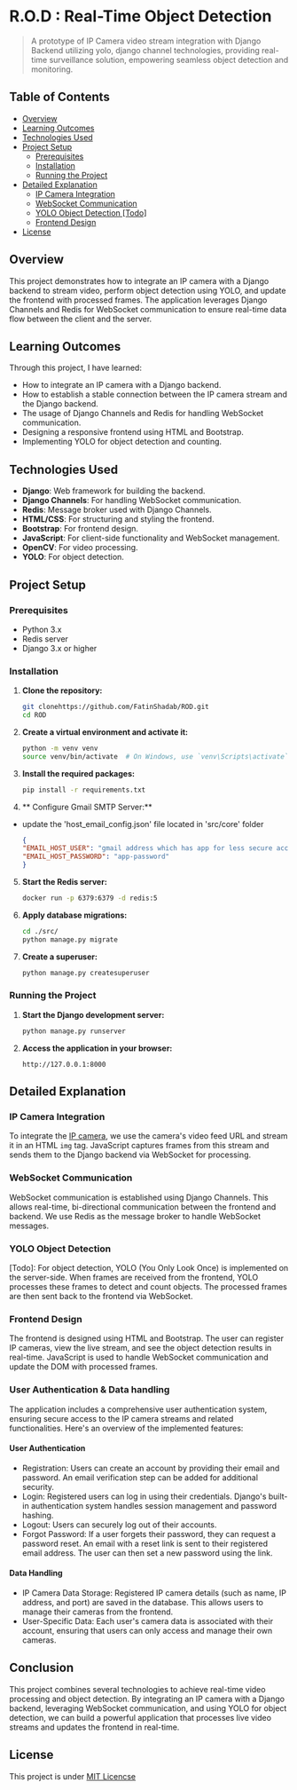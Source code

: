 # R.O.D : Real-Time Object Detection
> A prototype of IP Camera video stream integration with Django Backend utilizing yolo, django channel technologies, providing real-time surveillance solution, empowering seamless object detection and monitoring.
## Table of Contents
- [Overview](#overview)
- [Learning Outcomes](#learning-outcomes)
- [Technologies Used](#technologies-used)
- [Project Setup](#project-setup)
  - [Prerequisites](#prerequisites)
  - [Installation](#installation)
  - [Running the Project](#running-the-project)
- [Detailed Explanation](#detailed-explanation)
  - [IP Camera Integration](#ip-camera-integration)
  - [WebSocket Communication](#websocket-communication)
  - [YOLO Object Detection [Todo]](#yolo-object-detection)
  - [Frontend Design](#frontend-design)
 - [License](#license)

## Overview
This project demonstrates how to integrate an IP camera with a Django backend to stream video, perform object detection using YOLO, and update the frontend with processed frames. The application leverages Django Channels and Redis for WebSocket communication to ensure real-time data flow between the client and the server.

## Learning Outcomes
Through this project, I have learned:
- How to integrate an IP camera with a Django backend.
- How to establish a stable connection between the IP camera stream and the Django backend.
- The usage of Django Channels and Redis for handling WebSocket communication.
- Designing a responsive frontend using HTML and Bootstrap.
- Implementing YOLO for object detection and counting.

## Technologies Used
- **Django**: Web framework for building the backend.
- **Django Channels**: For handling WebSocket communication.
- **Redis**: Message broker used with Django Channels.
- **HTML/CSS**: For structuring and styling the frontend.
- **Bootstrap**: For frontend design.
- **JavaScript**: For client-side functionality and WebSocket management.
- **OpenCV**: For video processing.
- **YOLO**: For object detection.

## Project Setup

### Prerequisites
- Python 3.x
- Redis server
- Django 3.x or higher

### Installation
1. **Clone the repository:**
    ```bash
    git clonehttps://github.com/FatinShadab/ROD.git
    cd ROD
    ```

2. **Create a virtual environment and activate it:**
    ```bash
    python -m venv venv
    source venv/bin/activate  # On Windows, use `venv\Scripts\activate`
    ```

3. **Install the required packages:**
    ```bash
    pip install -r requirements.txt
    ```
4. ** Configure Gmail SMTP Server:**
- update the 'host_email_config.json' file located in 'src/core' folder
    ```json
    {
    "EMAIL_HOST_USER": "gmail address which has app for less secure access",
    "EMAIL_HOST_PASSWORD": "app-password"
    }
    ```

5. **Start the Redis server:**
    ```bash
    docker run -p 6379:6379 -d redis:5
    ```

5. **Apply database migrations:**
    ```bash
    cd ./src/
    python manage.py migrate
    ```

7. **Create a superuser:**
    ```bash
    python manage.py createsuperuser
    ```

### Running the Project
1. **Start the Django development server:**
    ```bash
    python manage.py runserver
    ```

2. **Access the application in your browser:**
    ```
    http://127.0.0.1:8000
    ```

## Detailed Explanation

### IP Camera Integration
To integrate the [IP camera](https://play.google.com/store/apps/details?id=com.pas.webcam&pcampaignid=web_share), we use the camera's video feed URL and stream it in an HTML `img` tag. JavaScript captures frames from this stream and sends them to the Django backend via WebSocket for processing.

### WebSocket Communication
WebSocket communication is established using Django Channels. This allows real-time, bi-directional communication between the frontend and backend. We use Redis as the message broker to handle WebSocket messages.

### YOLO Object Detection
[Todo]: For object detection, YOLO (You Only Look Once) is implemented on the server-side. When frames are received from the frontend, YOLO processes these frames to detect and count objects. The processed frames are then sent back to the frontend via WebSocket.

### Frontend Design
The frontend is designed using HTML and Bootstrap. The user can register IP cameras, view the live stream, and see the object detection results in real-time. JavaScript is used to handle WebSocket communication and update the DOM with processed frames.

### User Authentication & Data handling
The application includes a comprehensive user authentication system, ensuring secure access to the IP camera streams and related functionalities. Here's an overview of the implemented features:

#### User Authentication
- Registration: Users can create an account by providing their email and password. An email verification step can be added for additional security.
- Login: Registered users can log in using their credentials. Django's built-in authentication system handles session management and password hashing.
- Logout: Users can securely log out of their accounts.
- Forgot Password: If a user forgets their password, they can request a password reset. An email with a reset link is sent to their registered email address. The user can then set a new password using the link.

#### Data Handling
- IP Camera Data Storage: Registered IP camera details (such as name, IP address, and port) are saved in the database. This allows users to manage their cameras from the frontend.
- User-Specific Data: Each user's camera data is associated with their account, ensuring that users can only access and manage their own cameras.

## Conclusion
This project combines several technologies to achieve real-time video processing and object detection. By integrating an IP camera with a Django backend, leveraging WebSocket communication, and using YOLO for object detection, we can build a powerful application that processes live video streams and updates the frontend in real-time.

## License
This project is under [MIT Licencse](https://github.com/FatinShadab/ROD/blob/main/LICENSE)
